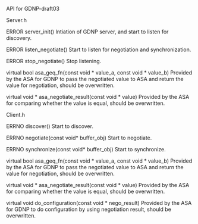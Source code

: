 API for GDNP-draft03

Server.h

ERROR server_init() 
Intiation of GDNP server, and start to listen for discovery.

ERROR listen_negotiate()
Start to listen for negotiation and synchronization.
 
ERROR stop_negotiate() 
Stop listening.

virtual bool asa_geq_fn(const void * value_a, const void * value_b) 
Provided by the ASA for GDNP to pass the negotiated value to ASA and return the value for negotiation, should be overwritten.

virtual void * asa_negotiate_result(const void * value) 
Provided by the ASA for comparing whether the value is equal, should be overwritten.


Client.h

ERRNO discover()
Start to discover.

ERRNO negotiate(const void* buffer_obj)
Start to negotiate.

ERRNO synchronize(const void* buffer_obj)
Start to synchronize. 

virtual bool asa_geq_fn(const void * value_a, const void * value_b) 
Provided by the ASA for GDNP to pass the negotiated value to ASA and return the value for negotiation, should be overwritten.

virtual void * asa_negotiate_result(const void * value) 
Provided by the ASA for comparing whether the value is equal, should be overwritten.

virtual void do_configuration(const void * nego_result)
Provided by the ASA for GDNP to do configuration by using negotiation result, should be overwritten.

